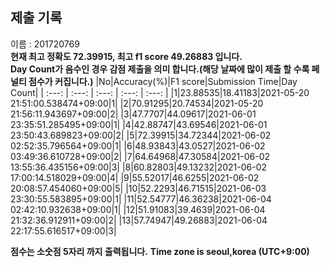 


  
## 제출 기록  
이름 : 201720769  
**현재 최고 정확도 72.39915, 최고 f1 score 49.26883 입니다.**  
**Day Count가 음수인 경우 감점 제출을 의미 합니다.(해당 날짜에 많이 제출 할 수록 페널티 점수가 커집니다.)**
|No|Accuracy(%)|F1 score|Submission Time|Day Count|
| :---: | :---: | :---: | :---: | :---: |
|1|23.88535|18.41183|2021-05-20 21:51:00.538474+09:00|1|
|2|70.91295|20.74534|2021-05-20 21:56:11.943697+09:00|2|
|3|47.7707|44.09617|2021-06-01 23:35:51.285495+09:00|1|
|4|42.88747|43.69546|2021-06-01 23:50:43.689823+09:00|2|
|5|72.39915|34.72344|2021-06-02 02:52:35.796564+09:00|1|
|6|48.93843|43.0527|2021-06-02 03:49:36.610728+09:00|2|
|7|64.64968|47.30584|2021-06-02 13:55:36.435156+09:00|3|
|8|60.82803|49.13232|2021-06-02 17:00:14.518029+09:00|4|
|9|55.52017|46.6255|2021-06-02 20:08:57.454060+09:00|5|
|10|52.2293|46.71515|2021-06-03 23:30:55.583895+09:00|1|
|11|52.54777|46.36238|2021-06-04 02:42:10.932638+09:00|1|
|12|51.91083|39.4639|2021-06-04 21:32:36.912911+09:00|2|
|13|57.74947|49.26883|2021-06-04 22:17:55.616517+09:00|3|


**점수는 소숫점 5자리 까지 출력됩니다.**
**Time zone is seoul,korea (UTC+9:00)**
